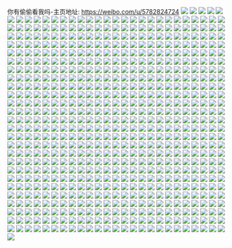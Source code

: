 你有偷偷看我吗-主页地址: https://weibo.com/u/5782824724 
![](https://wx4.sinaimg.cn/mw2000/006jm8Swly1h9fbqg34xsj32c035enpe.jpg) 
![](https://wx4.sinaimg.cn/mw2000/006jm8Swly1h9fbqbn35hj33402c0npf.jpg) 
![](https://wx4.sinaimg.cn/mw2000/006jm8Swly1h9fbq2t7ifj32c033zx6q.jpg) 
![](https://wx4.sinaimg.cn/mw2000/006jm8Swly1h9fbq67q7pj33402c04qs.jpg) 
![](https://wx4.sinaimg.cn/mw2000/006jm8Swly1h9fbq06awej32c0340qv6.jpg) 
![](https://wx4.sinaimg.cn/mw2000/006jm8Swly1h9fbq80zuyj32c03404qr.jpg) 
![](https://wx4.sinaimg.cn/mw2000/006jm8Swly1h9fbq9rkh8j32c033z7wj.jpg) 
![](https://wx4.sinaimg.cn/mw2000/006jm8Swly1h9fbqeqfy7j32c033yu10.jpg) 
![](https://wx4.sinaimg.cn/mw2000/006jm8Swly1h9fbqhuvijj32c02twb2b.jpg) 
![](https://wx4.sinaimg.cn/mw2000/006jm8Swly1h9cz40qodsj30u019010k.jpg) 
![](https://wx4.sinaimg.cn/mw2000/006jm8Swly1h9cz3ucu1aj30u0191jzn.jpg) 
![](https://wx4.sinaimg.cn/mw2000/006jm8Swly1h9cz3urm36j30u0190n6l.jpg) 
![](https://wx4.sinaimg.cn/mw2000/006jm8Swly1h9cz3xpwxcj30u019fgtn.jpg) 
![](https://wx4.sinaimg.cn/mw2000/006jm8Swly1h9cz3vdaflj30u0190tg5.jpg) 
![](https://wx4.sinaimg.cn/mw2000/006jm8Swly1h9cz3vzpfxj30u019aaia.jpg) 
![](https://wx4.sinaimg.cn/mw2000/006jm8Swly1h9cz3zqll1j30u0191461.jpg) 
![](https://wx4.sinaimg.cn/mw2000/006jm8Swly1h9cz3y4c99j30u019046n.jpg) 
![](https://wx4.sinaimg.cn/mw2000/006jm8Swly1h9cz40c8e1j31910u0dpo.jpg) 
![](https://wx4.sinaimg.cn/mw2000/006jm8Swly1h9cz3zcildj30u01907by.jpg) 
![](https://wx4.sinaimg.cn/mw2000/006jm8Swly1h9cz3whtt8j30u0191k0a.jpg) 
![](https://wx4.sinaimg.cn/mw2000/006jm8Swly1h9cz3x07tnj30u019045p.jpg) 
![](https://wx4.sinaimg.cn/mw2000/006jm8Swly1h9cz3tw1vsj30u019fjzk.jpg) 
![](https://wx4.sinaimg.cn/mw2000/006jm8Swly1h9cz3yn0h8j30u019pqb0.jpg) 
![](https://wx4.sinaimg.cn/mw2000/006jm8Swly1h8zaaijgf2j33402c04qt.jpg) 
![](https://wx4.sinaimg.cn/mw2000/006jm8Swly1h8zaaqzyngj32c03401l0.jpg) 
![](https://wx4.sinaimg.cn/mw2000/006jm8Swly1h8zab1ttjnj32c03401kz.jpg) 
![](https://wx4.sinaimg.cn/mw2000/006jm8Swly1h8zaaui4cyj33402c0e83.jpg) 
![](https://wx4.sinaimg.cn/mw2000/006jm8Swly1h8zab8qmyfj32c0340kjo.jpg) 
![](https://wx4.sinaimg.cn/mw2000/006jm8Swly1h8zabwhme9j329f30tqv7.jpg) 
![](https://wx4.sinaimg.cn/mw2000/006jm8Swly1h8zabe182oj33402c0npg.jpg) 
![](https://wx4.sinaimg.cn/mw2000/006jm8Swly1h8zabinay1j32c0340x6r.jpg) 
![](https://wx4.sinaimg.cn/mw2000/006jm8Swly1h8zac2m69aj32bz2bzx6q.jpg) 
![](https://wx4.sinaimg.cn/mw2000/006jm8Swly1h8zabrio8lj32bz2jyx6q.jpg) 
![](https://wx4.sinaimg.cn/mw2000/006jm8Swly1h88o9a2q8bj30u01hcal8.jpg) 
![](https://wx4.sinaimg.cn/mw2000/006jm8Swly1h7wyudowxwj30u01hc49l.jpg) 
![](https://wx4.sinaimg.cn/mw2000/006jm8Swly1h6kydg2tmuj33402c07wk.jpg) 
![](https://wx4.sinaimg.cn/mw2000/006jm8Swly1h6kyde0wpzj31401hc1kx.jpg) 
![](https://wx4.sinaimg.cn/mw2000/006jm8Swly1h6byfg31rnj30u0140n0d.jpg) 
![](https://wx4.sinaimg.cn/mw2000/006jm8Swly1h64bmzx104j30u015bmxe.jpg) 
![](https://wx4.sinaimg.cn/mw2000/006jm8Swly1h64bmzm3rhj31400u0n14.jpg) 
![](https://wx4.sinaimg.cn/mw2000/006jm8Swly1h64bmz57tzj30u01hdq3p.jpg) 
![](https://wx4.sinaimg.cn/mw2000/006jm8Swly1h64bn1lefdj30u00u0gti.jpg) 
![](https://wx4.sinaimg.cn/mw2000/006jm8Swly1h64bn12m2wj30u01dbgnw.jpg) 
![](https://wx4.sinaimg.cn/mw2000/006jm8Swly1h64bn2zrevj310s0u0tir.jpg) 
![](https://wx4.sinaimg.cn/mw2000/006jm8Swly1h64bn3qz1lj30u010a7eq.jpg) 
![](https://wx4.sinaimg.cn/mw2000/006jm8Swly1h64bn28ar0j30u00u0qaf.jpg) 
![](https://wx4.sinaimg.cn/mw2000/006jm8Swly1h64bn0f92rj30u0140n0d.jpg) 
![](https://wx4.sinaimg.cn/mw2000/006jm8Swly1h56lxprdx2j30u00u0gqt.jpg) 
![](https://wx4.sinaimg.cn/mw2000/006jm8Swly1h4g5ycm2t0j30wi1ycasf.jpg) 
![](https://wx4.sinaimg.cn/mw2000/006jm8Swly1h4g5yhwel6j32802e7npg.jpg) 
![](https://wx4.sinaimg.cn/mw2000/006jm8Swly1h4g5ynsuw4j32802yonpg.jpg) 
![](https://wx4.sinaimg.cn/mw2000/006jm8Swly1h1fc9a55jnj3340340x6q.jpg) 
![](https://wx4.sinaimg.cn/mw2000/006jm8Swly1h1fc9g1g43j33402c0e83.jpg) 
![](https://wx4.sinaimg.cn/mw2000/006jm8Swly1h1fca5w577j32yo280hdv.jpg) 
![](https://wx4.sinaimg.cn/mw2000/006jm8Swly1h1fcah57spj32bz26e1kz.jpg) 
![](https://wx4.sinaimg.cn/mw2000/006jm8Swly1h1fca06040j32c033zu10.jpg) 
![](https://wx4.sinaimg.cn/mw2000/006jm8Swly1h1fcb142oej32dc35sqv9.jpg) 
![](https://wx4.sinaimg.cn/mw2000/006jm8Swly1h1fc8w8pu4j31iz249kjm.jpg) 
![](https://wx4.sinaimg.cn/mw2000/006jm8Swly1h1fc9lpf9kj33402bu7wm.jpg) 
![](https://wx4.sinaimg.cn/mw2000/006jm8Swly1h1fca2mlmij31j01j04qq.jpg) 
![](https://wx4.sinaimg.cn/mw2000/006jm8Swly1h1fcaqc7ztj33402c01l4.jpg) 
![](https://wx4.sinaimg.cn/mw2000/006jm8Swly1h1fc9s5tqxj32yo280u0y.jpg) 
![](https://wx4.sinaimg.cn/mw2000/006jm8Swly1h1fc93z693j33402c0e83.jpg) 
![](https://wx4.sinaimg.cn/mw2000/006jm8Swly1h1fcaejoecj32bz2umhe0.jpg) 
![](https://wx4.sinaimg.cn/mw2000/006jm8Swly1h0290n976nj30oy1hcqbh.jpg) 
![](https://wx4.sinaimg.cn/mw2000/006jm8Swly1gzjvh1ue47j30qo0h4taj.jpg) 
![](https://wx4.sinaimg.cn/mw2000/006jm8Swly1gzjvisr9ggj30qb1ecdng.jpg) 
![](https://wx4.sinaimg.cn/mw2000/006jm8Swly1gz0xc50axoj30u01400y0.jpg) 
![](https://wx4.sinaimg.cn/mw2000/006jm8Swly1gz0xc4jp43j30u013zdl3.jpg) 
![](https://wx4.sinaimg.cn/mw2000/006jm8Swly1gz0xc5hto0j30u0140783.jpg) 
![](https://wx4.sinaimg.cn/mw2000/006jm8Swly1gyw6un8symj31400u046d.jpg) 
![](https://wx4.sinaimg.cn/mw2000/006jm8Swly1gyw6uo2yszj31400u0n4x.jpg) 
![](https://wx4.sinaimg.cn/mw2000/006jm8Swly1gyw6upmrq4j30u0140q7k.jpg) 
![](https://wx4.sinaimg.cn/mw2000/006jm8Swly1gyw6uqie4bj30u014045y.jpg) 
![](https://wx4.sinaimg.cn/mw2000/006jm8Swly1gyw6urbvgnj311p0u0qar.jpg) 
![](https://wx4.sinaimg.cn/mw2000/006jm8Swly1gyw6uowyeij30u0140jyn.jpg) 
![](https://wx4.sinaimg.cn/mw2000/006jm8Swly1gyw6utx6cvj313z0u0q7v.jpg) 
![](https://wx4.sinaimg.cn/mw2000/006jm8Swly1gyw6us5ncej313z0u0wlq.jpg) 
![](https://wx4.sinaimg.cn/mw2000/006jm8Swly1gyw6ut4y68j313z0u07ec.jpg) 
![](https://wx4.sinaimg.cn/mw2000/006jm8Swly1gyusgbkghkj33y82yo1l2.jpg) 
![](https://wx4.sinaimg.cn/mw2000/006jm8Swly1gyusg58cv7j30u00u0wqq.jpg) 
![](https://wx4.sinaimg.cn/mw2000/006jm8Swly1gyusftvpzkj31va340e82.jpg) 
![](https://wx4.sinaimg.cn/mw2000/006jm8Swly1gyusg6pbi5j31400u07gf.jpg) 
![](https://wx4.sinaimg.cn/mw2000/006jm8Swly1gyusfv1z9vj31hc0oynan.jpg) 
![](https://wx4.sinaimg.cn/mw2000/006jm8Swly1gyusg8lairj31hc19mkjn.jpg) 
![](https://wx4.sinaimg.cn/mw2000/006jm8Swly1gyusg5z51yj312l0u010v.jpg) 
![](https://wx4.sinaimg.cn/mw2000/006jm8Swly1gyusg4eitxj335s35sqv8.jpg) 
![](https://wx4.sinaimg.cn/mw2000/006jm8Swly1gyusg7myukj31400u0qgc.jpg) 
![](https://wx4.sinaimg.cn/mw2000/006jm8Swly1gyusfwseg6j316o1kwe81.jpg) 
![](https://wx4.sinaimg.cn/mw2000/006jm8Swly1gyusfz0y2fj32ip1w1hdt.jpg) 
![](https://wx4.sinaimg.cn/mw2000/006jm8Swly1gyusgso1t7j31o0280qlk.jpg) 
![](https://wx4.sinaimg.cn/mw2000/006jm8Swly1gyg28nlhiij30u01s642w.jpg) 
![](https://wx4.sinaimg.cn/mw2000/006jm8Swly1gyeveb08qwj30u0147ds9.jpg) 
![](https://wx4.sinaimg.cn/mw2000/006jm8Swly1gy4vvy6t2zj31400u012f.jpg) 
![](https://wx4.sinaimg.cn/mw2000/006jm8Swly1gy4vvz40lxj31400u0wi9.jpg) 
![](https://wx4.sinaimg.cn/mw2000/006jm8Swly1gy1nfvjz58j313z0u0wko.jpg) 
![](https://wx4.sinaimg.cn/mw2000/006jm8Swly1gy0zvab31hj30u01s6whq.jpg) 
![](https://wx4.sinaimg.cn/mw2000/006jm8Swly1gxziwvqhkdj30u016bn1j.jpg) 
![](https://wx4.sinaimg.cn/mw2000/006jm8Swly1gxwa9z1jr6j30u01s6whm.jpg) 
![](https://wx4.sinaimg.cn/mw2000/006jm8Swly1gxnlxwg43oj30u01s6whe.jpg) 
![](https://wx4.sinaimg.cn/mw2000/006jm8Swly1gxjkiq7mqoj30u01s6q5n.jpg) 
![](https://wx4.sinaimg.cn/mw2000/006jm8Swly1gxfe4d8iskj32yo3y81l1.jpg) 
![](https://wx4.sinaimg.cn/mw2000/006jm8Swly1gx8h7yh278j30qo0d5abv.jpg) 
![](https://wx4.sinaimg.cn/mw2000/006jm8Swly1gx6pr9bi90j30u0140tbm.jpg) 
![](https://wx4.sinaimg.cn/mw2000/006jm8Swly1gx6pr9yndjj30u0140wgz.jpg) 
![](https://wx4.sinaimg.cn/mw2000/006jm8Swly1gx49oisw85j30u01s6h1b.jpg) 
![](https://wx4.sinaimg.cn/mw2000/006jm8Swly1gwotpj4ub9j30u0140q8x.jpg) 
![](https://wx4.sinaimg.cn/mw2000/006jm8Swly1gwotpjlh6mj30u0140dl1.jpg) 
![](https://wx4.sinaimg.cn/mw2000/006jm8Swly1gwotpk1y1wj30u0140tch.jpg) 
![](https://wx4.sinaimg.cn/mw2000/006jm8Swly1gwf56sml94j30u01s6wmq.jpg) 
![](https://wx4.sinaimg.cn/mw2000/006jm8Swly1gwc21ig68hj30u01s64bg.jpg) 
![](https://wx4.sinaimg.cn/mw2000/006jm8Swly1gwc21iu9zfj30u01s6qfk.jpg) 
![](https://wx4.sinaimg.cn/mw2000/006jm8Swly1gwaxihlr7jj32yo3y8e84.jpg) 
![](https://wx4.sinaimg.cn/mw2000/006jm8Swly1gwaxiegyunj32yo3y87wl.jpg) 
![](https://wx4.sinaimg.cn/mw2000/006jm8Swly1gwaxkb3unoj30qo1b3mz4.jpg) 
![](https://wx4.sinaimg.cn/mw2000/006jm8Swly1gw1tmufihwj30o71czwj7.jpg) 
![](https://wx4.sinaimg.cn/mw2000/006jm8Swly1gw1tmuzwuvj30ns1ec446.jpg) 
![](https://wx4.sinaimg.cn/mw2000/006jm8Swly1gvuvaeh5fyj30k00zk76t.jpg) 
![](https://wx4.sinaimg.cn/mw2000/006jm8Swly1gvdmjnkpayj60nj1ecn0x02.jpg) 
![](https://wx4.sinaimg.cn/mw2000/006jm8Swly1gujaxk7c79j60u0140n1n02.jpg) 
![](https://wx4.sinaimg.cn/mw2000/006jm8Swly1gu4uymkvbpj60u01s6n9002.jpg) 
![](https://wx4.sinaimg.cn/mw2000/006jm8Swly1gu4uyj20cdj60u01s6agz02.jpg) 
![](https://wx4.sinaimg.cn/mw2000/006jm8Swly1gu4uzg1bofj60oy1hctc102.jpg) 
![](https://wx4.sinaimg.cn/mw2000/006jm8Swly1gtq3ml8ueoj60u0140gwk02.jpg) 
![](https://wx4.sinaimg.cn/mw2000/006jm8Swly1gtq3mmz1hoj60u01407da02.jpg) 
![](https://wx4.sinaimg.cn/mw2000/006jm8Swly1gtq3mo3dchj60u0140qdo02.jpg) 
![](https://wx4.sinaimg.cn/mw2000/006jm8Swly1gtq3mp5ccoj60u0140akl02.jpg) 
![](https://wx4.sinaimg.cn/mw2000/006jm8Swly1gt7b57unnxj33y82you11.jpg) 
![](https://wx4.sinaimg.cn/mw2000/006jm8Swly1gt7b664qhhj61o0280u0x02.jpg) 
![](https://wx4.sinaimg.cn/mw2000/006jm8Swly1gt7b68k4slj31401hc1kx.jpg) 
![](https://wx4.sinaimg.cn/mw2000/006jm8Swly1gt7b6bn11gj31401hce81.jpg) 
![](https://wx4.sinaimg.cn/mw2000/006jm8Swly1gsnwp15o11j30u00zvdjr.jpg) 
![](https://wx4.sinaimg.cn/mw2000/006jm8Swly1gsnwp22697j60u0148dkh02.jpg) 
![](https://wx4.sinaimg.cn/mw2000/006jm8Swly1gsnwp2vu7dj30u00zmq6v.jpg) 
![](https://wx4.sinaimg.cn/mw2000/006jm8Swly1gsnwp5sagdj30u014078y.jpg) 
![](https://wx4.sinaimg.cn/mw2000/006jm8Swly1gsnwp3vfgsj30u01400yb.jpg) 
![](https://wx4.sinaimg.cn/mw2000/006jm8Swly1gsnwp6o3v6j30u0140n32.jpg) 
![](https://wx4.sinaimg.cn/mw2000/006jm8Swly1gsnwp4vf9zj30u014079z.jpg) 
![](https://wx4.sinaimg.cn/mw2000/006jm8Swly1gsnwp7q0nij30u00yaae8.jpg) 
![](https://wx4.sinaimg.cn/mw2000/006jm8Swly1gsnwp8ack6j31400u079g.jpg) 
![](https://wx4.sinaimg.cn/mw2000/006jm8Swly1gr6277zh49j635s2dbhe102.jpg) 
![](https://wx4.sinaimg.cn/mw2000/006jm8Swly1gr627eh4ixj335s35su16.jpg) 
![](https://wx4.sinaimg.cn/mw2000/006jm8Swly1gr627k1xjtj335s35snpm.jpg) 
![](https://wx4.sinaimg.cn/mw2000/006jm8Swly1gr628206a0j32ip1w1qv8.jpg) 
![](https://wx4.sinaimg.cn/mw2000/006jm8Swly1gr628bxk9jj33402c07wo.jpg) 
![](https://wx4.sinaimg.cn/mw2000/006jm8Swly1gr627m5ul0j31ha13y4qq.jpg) 
![](https://wx4.sinaimg.cn/mw2000/006jm8Swly1gr627pc5bjj33y82yob2c.jpg) 
![](https://wx4.sinaimg.cn/mw2000/006jm8Swly1gr627t1xvmj33y82yox6r.jpg) 
![](https://wx4.sinaimg.cn/mw2000/006jm8Swly1gr627wv74mj33y82you0z.jpg) 
![](https://wx4.sinaimg.cn/mw2000/006jm8Swly1gr0guowz0xj30u0140jzd.jpg) 
![](https://wx4.sinaimg.cn/mw2000/006jm8Swly1gr0guiepfyj31400u0dlt.jpg) 
![](https://wx4.sinaimg.cn/mw2000/006jm8Swly1gr0guqi1n6j30u0140tgv.jpg) 
![](https://wx4.sinaimg.cn/mw2000/006jm8Swly1gr0gul7sg9j30u010cgpl.jpg) 
![](https://wx4.sinaimg.cn/mw2000/006jm8Swly1gr0gujdb16j30u01400zr.jpg) 
![](https://wx4.sinaimg.cn/mw2000/006jm8Swly1gr0gum5t0vj30u010cae0.jpg) 
![](https://wx4.sinaimg.cn/mw2000/006jm8Swly1gr0gun2909j60u010c0wb02.jpg) 
![](https://wx4.sinaimg.cn/mw2000/006jm8Swly1gr0guhk9v9j30u0140q9m.jpg) 
![](https://wx4.sinaimg.cn/mw2000/006jm8Swly1gr0guk9jhtj30u0140wkh.jpg) 
![](https://wx4.sinaimg.cn/mw2000/006jm8Swly1go7qzzgxshj32bb2bbu0x.jpg) 
![](https://wx4.sinaimg.cn/mw2000/006jm8Swly1go7qzx4ik8j316w1ko7wi.jpg) 
![](https://wx4.sinaimg.cn/mw2000/006jm8Swly1go7qzvcxsoj31ms22s4qs.jpg) 
![](https://wx4.sinaimg.cn/mw2000/006jm8Swly1go7qzvshb6j30rs0rbamf.jpg) 
![](https://wx4.sinaimg.cn/mw2000/006jm8Swly1go7qzwd3rtj31z41hcqv6.jpg) 
![](https://wx4.sinaimg.cn/mw2000/006jm8Swly1go7qzyfg0pj33y82yo1l1.jpg) 
![](https://wx4.sinaimg.cn/mw2000/006jm8Swly1gnsrvmetgvj31w01w0x6q.jpg) 
![](https://wx4.sinaimg.cn/mw2000/006jm8Swly1gnhr3zk440j31z035snpi.jpg) 
![](https://wx4.sinaimg.cn/mw2000/006jm8Swly1gnh2jgouwqj30af0lbwfk.jpg) 
![](https://wx4.sinaimg.cn/mw2000/006jm8Swly1gl5dpae7mzj30u012uqb8.jpg) 
![](https://wx4.sinaimg.cn/mw2000/006jm8Swly1gl5dpbt0v0j31400u0n0a.jpg) 
![](https://wx4.sinaimg.cn/mw2000/006jm8Swly1gl5dpb04iuj31400u0dgw.jpg) 
![](https://wx4.sinaimg.cn/mw2000/006jm8Swly1gl3zfsq1j0j30u0148dm0.jpg) 
![](https://wx4.sinaimg.cn/mw2000/006jm8Swly1gl3zfup0ptj30u0140thb.jpg) 
![](https://wx4.sinaimg.cn/mw2000/006jm8Swly1gl3zftf7m4j30u01487cy.jpg) 
![](https://wx4.sinaimg.cn/mw2000/006jm8Swly1gl3zfw7aqvj30u014010p.jpg) 
![](https://wx4.sinaimg.cn/mw2000/006jm8Swly1gl3zfu18mhj30u014379p.jpg) 
![](https://wx4.sinaimg.cn/mw2000/006jm8Swly1gl3zfvfn74j30u0140gu3.jpg) 
![](https://wx4.sinaimg.cn/mw2000/006jm8Swly1gip7mjzecij31hw1gchdt.jpg) 
![](https://wx4.sinaimg.cn/mw2000/006jm8Swly1gemiis143qj31vz2ip7wk.jpg) 
![](https://wx4.sinaimg.cn/mw2000/006jm8Swly1gemiiunmi5j31w125ub2c.jpg) 
![](https://wx4.sinaimg.cn/mw2000/006jm8Swly1gemiiw6777j31v41x14qr.jpg) 
![](https://wx4.sinaimg.cn/mw2000/006jm8Swly1gemiiwvkdvj30zk0zkb29.jpg) 
![](https://wx4.sinaimg.cn/mw2000/006jm8Swly1gemiiy8rh1j31vz1gfx6q.jpg) 
![](https://wx4.sinaimg.cn/mw2000/006jm8Swly1gemij13xjpj31w11w1nph.jpg) 
![](https://wx4.sinaimg.cn/mw2000/006jm8Swly1gemij235bzj30zk0qqtuy.jpg) 
![](https://wx4.sinaimg.cn/mw2000/006jm8Swly1gemij4pwrnj31lv1am4qr.jpg) 
![](https://wx4.sinaimg.cn/mw2000/006jm8Swly1gemij5jd1vj31401hc1kx.jpg) 
![](https://wx4.sinaimg.cn/mw2000/006jm8Swly1gedctf3qw3j31bg1z6b29.jpg) 
![](https://wx4.sinaimg.cn/mw2000/006jm8Swly1gedctfzpubj31bg1z6b29.jpg) 
![](https://wx4.sinaimg.cn/mw2000/006jm8Swly1gedctgj006j31hc1z6e81.jpg) 
![](https://wx4.sinaimg.cn/mw2000/006jm8Swly1gedcthixslj31bg1z6b29.jpg) 
![](https://wx4.sinaimg.cn/mw2000/006jm8Swly1gedctilblqj31bg1z6e81.jpg) 
![](https://wx4.sinaimg.cn/mw2000/006jm8Swly1gedctpmqpbj31jk2bcnpe.jpg) 
![](https://wx4.sinaimg.cn/mw2000/006jm8Swly1ge9v8i8md4j30u01s6dl2.jpg) 
![](https://wx4.sinaimg.cn/mw2000/006jm8Swly1ge9v8inr33j30qz0mcacd.jpg) 
![](https://wx4.sinaimg.cn/mw2000/006jm8Swly1ge9v8k4lh2j30u01s64av.jpg) 
![](https://wx4.sinaimg.cn/mw2000/006jm8Swly1ge9v8j0a6fj30q10j7abs.jpg) 
![](https://wx4.sinaimg.cn/mw2000/006jm8Swly1ge9v8jba5vj30ql0iv405.jpg) 
![](https://wx4.sinaimg.cn/mw2000/006jm8Swly1ge9v8jkztcj30u01s6n0c.jpg) 
![](https://wx4.sinaimg.cn/mw2000/006jm8Swly1ge8rumbm00j32yo3y84qx.jpg) 
![](https://wx4.sinaimg.cn/mw2000/006jm8Swly1ge8rupk703j33y82yoe86.jpg) 
![](https://wx4.sinaimg.cn/mw2000/006jm8Swly1ge8rutnnzsj33y82yo1l4.jpg) 
![](https://wx4.sinaimg.cn/mw2000/006jm8Swly1ge2tfpkyrzj30u01s6n1u.jpg) 
![](https://wx4.sinaimg.cn/mw2000/006jm8Swly1gd308a9ouvj31vw2ip7wj.jpg) 
![](https://wx4.sinaimg.cn/mw2000/006jm8Swly1gd3084r4o8j31vl2i51l0.jpg) 
![](https://wx4.sinaimg.cn/mw2000/006jm8Swly1gd3088asp6j31vz2ipe83.jpg) 
![](https://wx4.sinaimg.cn/mw2000/006jm8Swly1gd308cep7oj31w01wnu0y.jpg) 
![](https://wx4.sinaimg.cn/mw2000/006jm8Swly1gd308efpbuj320x1wokjm.jpg) 
![](https://wx4.sinaimg.cn/mw2000/006jm8Swly1gd308h8quyj31lb1lc1kz.jpg) 
![](https://wx4.sinaimg.cn/mw2000/006jm8Swly1gcycaxiiomj30u061ttut.jpg) 
![](https://wx4.sinaimg.cn/mw2000/006jm8Swly1gcw54bqru6j30hs0hpq3h.jpg) 
![](https://wx4.sinaimg.cn/mw2000/006jm8Swly1gbw78fh833j30ow140tnf.jpg) 
![](https://wx4.sinaimg.cn/mw2000/006jm8Swly1gbw78fs6q3j30ox18b4dq.jpg) 
![](https://wx4.sinaimg.cn/mw2000/006jm8Swly1gbw78gbtacj30ow1d51kx.jpg) 
![](https://wx4.sinaimg.cn/mw2000/006jm8Swly1gbw78gqnfbj30ox18be2p.jpg) 
![](https://wx4.sinaimg.cn/mw2000/006jm8Swly1gbw78hf6ecj30ow1dxb29.jpg) 
![](https://wx4.sinaimg.cn/mw2000/006jm8Swly1gbw78hx46jj30ow1fb4qp.jpg) 
![](https://wx4.sinaimg.cn/mw2000/006jm8Swly1gbi6jygnkgj31w11w1hdx.jpg) 
![](https://wx4.sinaimg.cn/mw2000/006jm8Swly1gb98h3ltemj30ox11e1b8.jpg) 
![](https://wx4.sinaimg.cn/mw2000/006jm8Swly1gb98gypai0j30ox1hc1kx.jpg) 
![](https://wx4.sinaimg.cn/mw2000/006jm8Swly1gb98h0tthlj30ox1funhy.jpg) 
![](https://wx4.sinaimg.cn/mw2000/006jm8Swly1gb98h2cxw8j30ox17mkd7.jpg) 
![](https://wx4.sinaimg.cn/mw2000/006jm8Swly1gb98h1qev0j30ox18qaus.jpg) 
![](https://wx4.sinaimg.cn/mw2000/006jm8Swly1gb98h3wdy8j30ox17kdx3.jpg) 
![](https://wx4.sinaimg.cn/mw2000/006jm8Swly1gb98gzcd4nj30ox1hce81.jpg) 
![](https://wx4.sinaimg.cn/mw2000/006jm8Swly1gb98gy7itsj30ox1hcqq2.jpg) 
![](https://wx4.sinaimg.cn/mw2000/006jm8Swly1gb98h08x2rj30ox18b7wh.jpg) 
![](https://wx4.sinaimg.cn/mw2000/006jm8Swly1gb01vj64iej30ox1bekg0.jpg) 
![](https://wx4.sinaimg.cn/mw2000/006jm8Swly1g9wpxo4lumj30u018x0zc.jpg) 
![](https://wx4.sinaimg.cn/mw2000/006jm8Swly1g9wpxpo869j318z0u0jwb.jpg) 
![](https://wx4.sinaimg.cn/mw2000/006jm8Swly1g9wpxn8e99j30u018xgqx.jpg) 
![](https://wx4.sinaimg.cn/mw2000/006jm8Swly1g9wpxqew1nj318z0u0mzs.jpg) 
![](https://wx4.sinaimg.cn/mw2000/006jm8Swly1g9wpxoxcgcj318y0u0wlj.jpg) 
![](https://wx4.sinaimg.cn/mw2000/006jm8Swly1g9wpxmac0lj318z0u079k.jpg) 
![](https://wx4.sinaimg.cn/mw2000/006jm8Swly1g9qwil08ojj30u0120n2p.jpg) 
![](https://wx4.sinaimg.cn/mw2000/006jm8Swly1g9gfowklykj30u00u07d6.jpg) 
![](https://wx4.sinaimg.cn/mw2000/006jm8Swly1g9gfoxcr6pj30u00u0n4e.jpg) 
![](https://wx4.sinaimg.cn/mw2000/006jm8Swly1g9gfoyf8pfj30u0190gsa.jpg) 
![](https://wx4.sinaimg.cn/mw2000/006jm8Swly1g876b0da55j31oh2ipnpf.jpg) 
![](https://wx4.sinaimg.cn/mw2000/006jm8Swly1g876b44a95j31oh2ipqv7.jpg) 
![](https://wx4.sinaimg.cn/mw2000/006jm8Swly1g876b7pbk0j31oh2ipnpf.jpg) 
![](https://wx4.sinaimg.cn/mw2000/006jm8Swly1g876ba9x1sj31ok2ioqv6.jpg) 
![](https://wx4.sinaimg.cn/mw2000/006jm8Swly1g876bep6ooj32ip1ohb2c.jpg) 
![](https://wx4.sinaimg.cn/mw2000/006jm8Swly1g876bgqy86j31nw2io4qq.jpg) 
![](https://wx4.sinaimg.cn/mw2000/006jm8Swly1g876bjx074j31oh2iphdv.jpg) 
![](https://wx4.sinaimg.cn/mw2000/006jm8Swly1g876bmyxpwj32in1ohkjn.jpg) 
![](https://wx4.sinaimg.cn/mw2000/006jm8Swly1g876bq4zoyj32in1nzkjn.jpg) 
![](https://wx4.sinaimg.cn/mw2000/006jm8Swly1g853u8glc1j318z0u0tdi.jpg) 
![](https://wx4.sinaimg.cn/mw2000/006jm8Swly1g853u8pmpqj30qo0i8ab0.jpg) 
![](https://wx4.sinaimg.cn/mw2000/006jm8Swly1g853u9yem8j318z0u0zql.jpg) 
![](https://wx4.sinaimg.cn/mw2000/006jm8Swly1g853uat7rxj30u018zjwp.jpg) 
![](https://wx4.sinaimg.cn/mw2000/006jm8Swly1g853uboapcj30u013z0y4.jpg) 
![](https://wx4.sinaimg.cn/mw2000/006jm8Swly1g853uc011dj30hs0qotau.jpg) 
![](https://wx4.sinaimg.cn/mw2000/006jm8Swly1g853ucmaxij318h0u0dij.jpg) 
![](https://wx4.sinaimg.cn/mw2000/006jm8Swly1g853ue485dj30u00wtaei.jpg) 
![](https://wx4.sinaimg.cn/mw2000/006jm8Swly1g853uddkrwj318e0u07ao.jpg) 
![](https://wx4.sinaimg.cn/mw2000/006jm8Swly1g83uyou1vkj32ip1w1x6r.jpg) 
![](https://wx4.sinaimg.cn/mw2000/006jm8Swly1g83uzlyg7ej33y82yo4qs.jpg) 
![](https://wx4.sinaimg.cn/mw2000/006jm8Swly1g83v01arekj32yo3y84qr.jpg) 
![](https://wx4.sinaimg.cn/mw2000/006jm8Swly1g7q7lhvmesj30u01e0qnv.jpg) 
![](https://wx4.sinaimg.cn/mw2000/006jm8Swly1g7mjht7gohj31l11hrkjn.jpg) 
![](https://wx4.sinaimg.cn/mw2000/006jm8Swly1g7mjhrnuruj324r1sme84.jpg) 
![](https://wx4.sinaimg.cn/mw2000/006jm8Swly1g7mjhtmiuhj30qo0emtbw.jpg) 
![](https://wx4.sinaimg.cn/mw2000/006jm8Swly1g7fmes0m21j31901o04qq.jpg) 
![](https://wx4.sinaimg.cn/mw2000/006jm8Swly1g7fmemuc7yj31w11w1qv9.jpg) 
![](https://wx4.sinaimg.cn/mw2000/006jm8Swly1g7fmeoivorj30yw19ob29.jpg) 
![](https://wx4.sinaimg.cn/mw2000/006jm8Swly1g6kfxkolo7j315c0rk7pi.jpg) 
![](https://wx4.sinaimg.cn/mw2000/006jm8Swly1g6kfxlsp44j30rk1hc7wh.jpg) 
![](https://wx4.sinaimg.cn/mw2000/006jm8Swly1g6kfxm3dc3j30c80bwjrm.jpg) 
![](https://wx4.sinaimg.cn/mw2000/006jm8Swly1g6fs95q50mj30u00u00wm.jpg) 
![](https://wx4.sinaimg.cn/mw2000/006jm8Swly1g6e3pz5tqzj3190190x6p.jpg) 
![](https://wx4.sinaimg.cn/mw2000/006jm8Swly1g6e3pxk66hj31no190hdu.jpg) 
![](https://wx4.sinaimg.cn/mw2000/006jm8Swly1g6e3pyg9vbj31ni10se82.jpg) 
![](https://wx4.sinaimg.cn/mw2000/006jm8Swly1g6a2iysctnj31400u0q67.jpg) 
![](https://wx4.sinaimg.cn/mw2000/006jm8Swly1g6a2j0zjmzj31400u0gr7.jpg) 
![](https://wx4.sinaimg.cn/mw2000/006jm8Swly1g6a2j4jvkcj31400u076l.jpg) 
![](https://wx4.sinaimg.cn/mw2000/006jm8Swly1g6a2j6k5myj30rk1hcthq.jpg) 
![](https://wx4.sinaimg.cn/mw2000/006jm8Swly1g6a2j60hoaj31400u0td9.jpg) 
![](https://wx4.sinaimg.cn/mw2000/006jm8Swly1g6a2j518k3j30rk1hc0yj.jpg) 
![](https://wx4.sinaimg.cn/mw2000/006jm8Swly1g6a2j2awwxj31400u0q5g.jpg) 
![](https://wx4.sinaimg.cn/mw2000/006jm8Swly1g6a2iztx8uj31400u0jut.jpg) 
![](https://wx4.sinaimg.cn/mw2000/006jm8Swly1g6a2j3j2r0j31400u042p.jpg) 
![](https://wx4.sinaimg.cn/mw2000/006jm8Swly1g5gzi2yl1uj33y82yokjn.jpg) 
![](https://wx4.sinaimg.cn/mw2000/006jm8Swly1g5gzi4n52aj33y82yob2b.jpg) 
![](https://wx4.sinaimg.cn/mw2000/006jm8Swly1g4g1dbhej6j31hc0rkn3m.jpg) 
![](https://wx4.sinaimg.cn/mw2000/006jm8Swly1g4g1d8phiaj31hc0rk10q.jpg) 
![](https://wx4.sinaimg.cn/mw2000/006jm8Swly1g4g1dc9294j31hc0rkwqp.jpg) 
![](https://wx4.sinaimg.cn/mw2000/006jm8Swly1g4g1ddt0q0j31hc0rk105.jpg) 
![](https://wx4.sinaimg.cn/mw2000/006jm8Swly1g4g1dasb9uj31hc0rk7i9.jpg) 
![](https://wx4.sinaimg.cn/mw2000/006jm8Swly1g4g1deq58wj31hc0rkgus.jpg) 
![](https://wx4.sinaimg.cn/mw2000/006jm8Swly1g4g1d9dpvej31hc0rkdlt.jpg) 
![](https://wx4.sinaimg.cn/mw2000/006jm8Swly1g4g1dczkr0j30rk1hck1h.jpg) 
![](https://wx4.sinaimg.cn/mw2000/006jm8Swly1g4g1df9703j31hc0ol79n.jpg) 
![](https://wx4.sinaimg.cn/mw2000/006jm8Swly1g4blf8gkh9j30u014010x.jpg) 
![](https://wx4.sinaimg.cn/mw2000/006jm8Swly1g4blf5rpbwj30u0140n0z.jpg) 
![](https://wx4.sinaimg.cn/mw2000/006jm8Swly1g4blf97uplj30rk1hc7dq.jpg) 
![](https://wx4.sinaimg.cn/mw2000/006jm8Swly1g4blf6eqlzj316r0u0qco.jpg) 
![](https://wx4.sinaimg.cn/mw2000/006jm8Swly1g4blf7q5drj31400u0gxz.jpg) 
![](https://wx4.sinaimg.cn/mw2000/006jm8Swly1g4blf6xkipj30u00u6gsq.jpg) 
![](https://wx4.sinaimg.cn/mw2000/006jm8Swly1g484ke5u40j32yo3y8hdy.jpg) 
![](https://wx4.sinaimg.cn/mw2000/006jm8Swly1g3zx5akhhjj318z0qiwxz.jpg) 
![](https://wx4.sinaimg.cn/mw2000/006jm8Swly1g3zx5eemb5j31o0190npe.jpg) 
![](https://wx4.sinaimg.cn/mw2000/006jm8Swly1g3zx5bfyhgj316j0rzdy9.jpg) 
![](https://wx4.sinaimg.cn/mw2000/006jm8Swly1g3zx59pzvej318f0q6aqr.jpg) 
![](https://wx4.sinaimg.cn/mw2000/006jm8Swly1g3zx5fcuhhj30u01s67i6.jpg) 
![](https://wx4.sinaimg.cn/mw2000/006jm8Swly1g3zx5fvjftj31400u07bd.jpg) 
![](https://wx4.sinaimg.cn/mw2000/006jm8Swly1g2z0pbu3ajj31400u0gra.jpg) 
![](https://wx4.sinaimg.cn/mw2000/006jm8Swly1g2z0p9qlkbj30u0140ai1.jpg) 
![](https://wx4.sinaimg.cn/mw2000/006jm8Swly1g2z0pbel56j313h0u0gqq.jpg) 
![](https://wx4.sinaimg.cn/mw2000/006jm8Swly1g2z0pc4mfpj31540u0tdt.jpg) 
![](https://wx4.sinaimg.cn/mw2000/006jm8Swly1g2z0rcuecoj31400u0tj7.jpg) 
![](https://wx4.sinaimg.cn/mw2000/006jm8Swly1g2z0papgq3j31400u0k08.jpg) 
![](https://wx4.sinaimg.cn/mw2000/006jm8Swly1g2z0qnixxbj30u0140to2.jpg) 
![](https://wx4.sinaimg.cn/mw2000/006jm8Swly1g2z0rkdeooj30u00u041j.jpg) 
![](https://wx4.sinaimg.cn/mw2000/006jm8Swly1g2z0p8kknxj31400u07gr.jpg) 
![](https://wx4.sinaimg.cn/mw2000/006jm8Swly1g2yv5o2wcsj31400u0ai5.jpg) 
![](https://wx4.sinaimg.cn/mw2000/006jm8Swly1g2yv682xu3j30u0140wow.jpg) 
![](https://wx4.sinaimg.cn/mw2000/006jm8Swly1g2yv6bi6h1j30u0140wq3.jpg) 
![](https://wx4.sinaimg.cn/mw2000/006jm8Swly1g2yv68tjibj31400u0gt1.jpg) 
![](https://wx4.sinaimg.cn/mw2000/006jm8Swly1g2yv69p8w1j30u0140dqc.jpg) 
![](https://wx4.sinaimg.cn/mw2000/006jm8Swly1g2yv5la6hrj30u014c0wh.jpg) 
![](https://wx4.sinaimg.cn/mw2000/006jm8Swly1g2yv5n2xyrj31400u0qdy.jpg) 
![](https://wx4.sinaimg.cn/mw2000/006jm8Swly1g2yv6adiomj30u00u0jz5.jpg) 
![](https://wx4.sinaimg.cn/mw2000/006jm8Swly1g2yv6cdpojj317h0u07g2.jpg) 
![](https://wx4.sinaimg.cn/mw2000/006jm8Swly1g2is4szuaoj30u00u0q8d.jpg) 
![](https://wx4.sinaimg.cn/mw2000/006jm8Swly1g2gepeh38rj30u0140ai1.jpg) 
![](https://wx4.sinaimg.cn/mw2000/006jm8Swly1g2gepcfk4wj30u00zoqbc.jpg) 
![](https://wx4.sinaimg.cn/mw2000/006jm8Swly1g2gepg4bwkj31400u0gqc.jpg) 
![](https://wx4.sinaimg.cn/mw2000/006jm8Swly1g2faj6nnv9j31540u0tdt.jpg) 
![](https://wx4.sinaimg.cn/mw2000/006jm8Swly1g2faj7apwmj31as0u0q8q.jpg) 
![](https://wx4.sinaimg.cn/mw2000/006jm8Swly1g2faj7ykmrj316q0u079v.jpg) 
![](https://wx4.sinaimg.cn/mw2000/006jm8Swly1g2faj8ifoyj30u01400ya.jpg) 
![](https://wx4.sinaimg.cn/mw2000/006jm8Swly1g2faj91zcoj30u0140tdt.jpg) 
![](https://wx4.sinaimg.cn/mw2000/006jm8Swly1g2faj9jrulj31400u0n1e.jpg) 
![](https://wx4.sinaimg.cn/mw2000/006jm8Swly1g2faja5nyyj30u01407eu.jpg) 
![](https://wx4.sinaimg.cn/mw2000/006jm8Swly1g2fajapqwhj30u0140n4m.jpg) 
![](https://wx4.sinaimg.cn/mw2000/006jm8Swly1g2fajc3nkmj30u0140gre.jpg) 
![](https://wx4.sinaimg.cn/mw2000/006jm8Swly1g29sqrxq40j30u0140adt.jpg) 
![](https://wx4.sinaimg.cn/mw2000/006jm8Swly1g29sqlvg72j30u00u0ae0.jpg) 
![](https://wx4.sinaimg.cn/mw2000/006jm8Swly1g1snxp870ej30u01404qp.jpg) 
![](https://wx4.sinaimg.cn/mw2000/006jm8Swly1g1snxpobk6j315o15o7s8.jpg) 
![](https://wx4.sinaimg.cn/mw2000/006jm8Swly1g1snxnvfdbj30u0140no2.jpg) 
![](https://wx4.sinaimg.cn/mw2000/006jm8Swly1g1snxoazuyj30un0fkatx.jpg) 
![](https://wx4.sinaimg.cn/mw2000/006jm8Swly1g1mb517ogpj31hc140b29.jpg) 
![](https://wx4.sinaimg.cn/mw2000/006jm8Swly1g1mb52hui9j31hc14j4qp.jpg) 
![](https://wx4.sinaimg.cn/mw2000/006jm8Swly1g1mb558dpfj31o0190kjm.jpg) 
![](https://wx4.sinaimg.cn/mw2000/006jm8Swly1g1mb57eaeej315o15o1cf.jpg) 
![](https://wx4.sinaimg.cn/mw2000/006jm8Swly1g1mb56pxgvj31400u07s4.jpg) 
![](https://wx4.sinaimg.cn/mw2000/006jm8Swly1g1mb5861izj315o15oke8.jpg) 
![](https://wx4.sinaimg.cn/mw2000/006jm8Swly1g1mb59iw9kj30u0140tvy.jpg) 
![](https://wx4.sinaimg.cn/mw2000/006jm8Swly1g1mb5aeodxj315o15otv4.jpg) 
![](https://wx4.sinaimg.cn/mw2000/006jm8Swly1g1mb58ujy7j315o15oh8p.jpg) 
![](https://wx4.sinaimg.cn/mw2000/006jm8Swly1g12pgxd00pj337k2eox6q.jpg) 
![](https://wx4.sinaimg.cn/mw2000/006jm8Swly1g0vthmip2tj30u01401kx.jpg) 
![](https://wx4.sinaimg.cn/mw2000/006jm8Swly1g0vtjwxe77j30u0140x21.jpg) 
![](https://wx4.sinaimg.cn/mw2000/006jm8Swly1g0vti3kwbrj30zk0r1nip.jpg) 
![](https://wx4.sinaimg.cn/mw2000/006jm8Swly1g0vti27n35j337k2eob2b.jpg) 
![](https://wx4.sinaimg.cn/mw2000/006jm8Swly1g0vthxehelj337k2eob2c.jpg) 
![](https://wx4.sinaimg.cn/mw2000/006jm8Swly1g0vthoy0acj30u01401kx.jpg) 
![](https://wx4.sinaimg.cn/mw2000/006jm8Swly1g0vthnm1uxj30u0140nlc.jpg) 
![](https://wx4.sinaimg.cn/mw2000/006jm8Swly1g0vti3yeqgj30q90ekaba.jpg) 
![](https://wx4.sinaimg.cn/mw2000/006jm8Swly1g0vti46qgcj30q90ej0ty.jpg) 
![](https://wx4.sinaimg.cn/mw2000/006jm8Swly1g0q0zvooy2j30u0148wnd.jpg) 
![](https://wx4.sinaimg.cn/mw2000/006jm8Swly1g0q0zwgnrwj314c0u0119.jpg) 
![](https://wx4.sinaimg.cn/mw2000/006jm8Swly1g0q0zuqxoxj30zk0r1wk4.jpg) 
![](https://wx4.sinaimg.cn/mw2000/006jm8Swly1g0q0zx5mzkj30u0140dl8.jpg) 
![](https://wx4.sinaimg.cn/mw2000/006jm8Swly1g0fo84vgygj30qo0zkgru.jpg) 
![](https://wx4.sinaimg.cn/mw2000/006jm8Swly1g0fo85cxz3j30qo0zkwhz.jpg) 
![](https://wx4.sinaimg.cn/mw2000/006jm8Swly1g0eg11p6w5j30rs15ogqq.jpg) 
![](https://wx4.sinaimg.cn/mw2000/006jm8Swly1g0eg12hyoqj30u01hcq69.jpg) 
![](https://wx4.sinaimg.cn/mw2000/006jm8Swly1g0eg15ou0vj30u01hcb29.jpg) 
![](https://wx4.sinaimg.cn/mw2000/006jm8Swly1g0eg17smwxj30qo1be1fd.jpg) 
![](https://wx4.sinaimg.cn/mw2000/006jm8Swly1g0eg1sot23j30u0140wlt.jpg) 
![](https://wx4.sinaimg.cn/mw2000/006jm8Swly1g0eg1tdxfej30u0140q9l.jpg) 
![](https://wx4.sinaimg.cn/mw2000/006jm8Swly1g07fj1z7kjj30u01401kx.jpg) 
![](https://wx4.sinaimg.cn/mw2000/006jm8Swly1g07fj1domnj30u0140no7.jpg) 
![](https://wx4.sinaimg.cn/mw2000/006jm8Swly1g07fj2iye9j30u01401kx.jpg) 
![](https://wx4.sinaimg.cn/mw2000/006jm8Swly1g07fj6be6lj31o01907wj.jpg) 
![](https://wx4.sinaimg.cn/mw2000/006jm8Swly1g07fj0w7nij31o01901kz.jpg) 
![](https://wx4.sinaimg.cn/mw2000/006jm8Swly1g07fj7ejsbj31901o0x6q.jpg) 
![](https://wx4.sinaimg.cn/mw2000/006jm8Swly1g07fj2ykaaj30u0140e71.jpg) 
![](https://wx4.sinaimg.cn/mw2000/006jm8Swly1g07fj3h3jzj30u01407wh.jpg) 
![](https://wx4.sinaimg.cn/mw2000/006jm8Swly1g07fj532akj337k2eokjo.jpg) 
![](https://wx4.sinaimg.cn/mw2000/006jm8Swgy1g05u0ymtp2j30zk0qoaez.jpg) 
![](https://wx4.sinaimg.cn/mw2000/006jm8Swgy1g05u0zhkafj30zk0qo7c7.jpg) 
![](https://wx4.sinaimg.cn/mw2000/006jm8Swgy1g05u0y0h58j30zk0qon51.jpg) 
![](https://wx4.sinaimg.cn/mw2000/006jm8Swgy1g05u1023bjj30zk0qo0xq.jpg) 
![](https://wx4.sinaimg.cn/mw2000/006jm8Swgy1g05u0x4mylj30qo0zkdkm.jpg) 
![](https://wx4.sinaimg.cn/mw2000/006jm8Swgy1g05u10oohlj30qo0zkn3c.jpg) 
![](https://wx4.sinaimg.cn/mw2000/006jm8Swgy1g05u117ihuj30u014041w.jpg) 
![](https://wx4.sinaimg.cn/mw2000/006jm8Swgy1g05u11qk5ej30u0140tcl.jpg) 
![](https://wx4.sinaimg.cn/mw2000/006jm8Swgy1g05u12bbdwj30u0140djp.jpg) 
![](https://wx4.sinaimg.cn/mw2000/006jm8Swly1fzx2mfbn32j30u01401kx.jpg) 
![](https://wx4.sinaimg.cn/mw2000/006jm8Swly1fzx2mg606mj30u0140b1p.jpg) 
![](https://wx4.sinaimg.cn/mw2000/006jm8Swly1fzx2mfpplbj30u01407s3.jpg) 
![](https://wx4.sinaimg.cn/mw2000/006jm8Swly1fzx2mh7fmgj30u0140qr3.jpg) 
![](https://wx4.sinaimg.cn/mw2000/006jm8Swly1fzr997hx14j30u013zgpq.jpg) 
![](https://wx4.sinaimg.cn/mw2000/006jm8Swly1fzr9821dbzj31400u0nhn.jpg) 
![](https://wx4.sinaimg.cn/mw2000/006jm8Swly1fzr9978zm0j30u013zn0p.jpg) 
![](https://wx4.sinaimg.cn/mw2000/006jm8Swly1fzr9854vv5j30u01401kx.jpg) 
![](https://wx4.sinaimg.cn/mw2000/006jm8Swly1fzr982at3gj31400u0tll.jpg) 
![](https://wx4.sinaimg.cn/mw2000/006jm8Swly1fzr983ugd9j30u0140e7m.jpg) 
![](https://wx4.sinaimg.cn/mw2000/006jm8Swly1fzr985h13gj31400u0h73.jpg) 
![](https://wx4.sinaimg.cn/mw2000/006jm8Swly1fzr982zhzqj31400u01kx.jpg) 
![](https://wx4.sinaimg.cn/mw2000/006jm8Swly1fzr983e8xfj31400u04n7.jpg) 
![](https://wx4.sinaimg.cn/mw2000/006jm8Swly1fznoy55slgj30u0140no9.jpg) 
![](https://wx4.sinaimg.cn/mw2000/006jm8Swly1fznoy5qt7nj30u0140ki8.jpg) 
![](https://wx4.sinaimg.cn/mw2000/006jm8Swly1fznoy6c3p9j30u0140u06.jpg) 
![](https://wx4.sinaimg.cn/mw2000/006jm8Swly1fznoy7gixwj30u0140e62.jpg) 
![](https://wx4.sinaimg.cn/mw2000/006jm8Swly1fznoy7zptcj30u0140000.jpg) 
![](https://wx4.sinaimg.cn/mw2000/006jm8Swly1fznoy8qd8fj30u01407wh.jpg) 
![](https://wx4.sinaimg.cn/mw2000/006jm8Swly1fzlfi7618oj31o0190npe.jpg) 
![](https://wx4.sinaimg.cn/mw2000/006jm8Swly1fzlfie8ptej31o0190u0y.jpg) 
![](https://wx4.sinaimg.cn/mw2000/006jm8Swly1fzlfi80z4rj31901o0u0y.jpg) 
![](https://wx4.sinaimg.cn/mw2000/006jm8Swly1fzlfi9qmjoj31901o0hdu.jpg) 
![](https://wx4.sinaimg.cn/mw2000/006jm8Swly1fzlfi8v9ayj31o0190e82.jpg) 
![](https://wx4.sinaimg.cn/mw2000/006jm8Swly1fzlfibscs8j31901o0npe.jpg) 
![](https://wx4.sinaimg.cn/mw2000/006jm8Swly1fzlfi5v1b3j31901o0npe.jpg) 
![](https://wx4.sinaimg.cn/mw2000/006jm8Swly1fzlfifomm6j31901o0hdu.jpg) 
![](https://wx4.sinaimg.cn/mw2000/006jm8Swly1fzlfih1di3j31901o0npe.jpg) 
![](https://wx4.sinaimg.cn/mw2000/006jm8Swly1fzeqs16ldkj31901o0npe.jpg) 
![](https://wx4.sinaimg.cn/mw2000/006jm8Swly1fzeqs308sej31901o0hdu.jpg) 
![](https://wx4.sinaimg.cn/mw2000/006jm8Swly1fzeqs21w36j31o0190u0y.jpg) 
![](https://wx4.sinaimg.cn/mw2000/006jm8Swly1fz7gm1rrb1j31w02ionpd.jpg) 
![](https://wx4.sinaimg.cn/mw2000/006jm8Swly1fz7gm4poj1j31w02iob29.jpg) 
![](https://wx4.sinaimg.cn/mw2000/006jm8Swly1fz7gm3d36cj31w02iohdt.jpg) 
![](https://wx4.sinaimg.cn/mw2000/006jm8Swly1fz7gm0e1mlj31w02io7wh.jpg) 
![](https://wx4.sinaimg.cn/mw2000/006jm8Swly1fz7glzibvfj31901o0npe.jpg) 
![](https://wx4.sinaimg.cn/mw2000/006jm8Swly1fz7gm5a5b5j31w02io1kx.jpg) 
![](https://wx4.sinaimg.cn/mw2000/006jm8Swly1fz3ofpnzitj30qo0zk44j.jpg) 
![](https://wx4.sinaimg.cn/mw2000/006jm8Swly1fz3ofzcoaij30k00zkgo4.jpg) 
![](https://wx4.sinaimg.cn/mw2000/006jm8Swly1fz3ofvhii1j30u01400za.jpg) 
![](https://wx4.sinaimg.cn/mw2000/006jm8Swly1fz3ofygm43j30u00u040q.jpg) 
![](https://wx4.sinaimg.cn/mw2000/006jm8Swly1fz3ofxshlcj30u00u0di8.jpg) 
![](https://wx4.sinaimg.cn/mw2000/006jm8Swly1fz3ofwrq6ij30u00u0di8.jpg) 
![](https://wx4.sinaimg.cn/mw2000/006jm8Swly1fz3ofsk6maj30u01400z6.jpg) 
![](https://wx4.sinaimg.cn/mw2000/006jm8Swly1fz3og1g9edj30u0140tfr.jpg) 
![](https://wx4.sinaimg.cn/mw2000/006jm8Swly1fz3oh0ex1nj30u0140tds.jpg) 
![](https://wx4.sinaimg.cn/mw2000/006jm8Swly1fywxhavshkj31400u0q9c.jpg) 
![](https://wx4.sinaimg.cn/mw2000/006jm8Swly1fywxhboualj30u00u0q79.jpg) 
![](https://wx4.sinaimg.cn/mw2000/006jm8Swly1fywxh9y8ozj31400u07ba.jpg) 
![](https://wx4.sinaimg.cn/mw2000/006jm8Swly1fyw5wu21rxj31400u0dlu.jpg) 
![](https://wx4.sinaimg.cn/mw2000/006jm8Swly1fyuwrxscqkj30qo0zk112.jpg) 
![](https://wx4.sinaimg.cn/mw2000/006jm8Swly1fyuwrysq4dj30qo0zktew.jpg) 
![](https://wx4.sinaimg.cn/mw2000/006jm8Swly1fyuwrzzgvoj30u0140wmm.jpg) 
![](https://wx4.sinaimg.cn/mw2000/006jm8Swly1fyuws1heywj30u014011g.jpg) 
![](https://wx4.sinaimg.cn/mw2000/006jm8Swly1fyuwu2j0ucj30qo1bewkz.jpg) 
![](https://wx4.sinaimg.cn/mw2000/006jm8Swly1fyuws37qudj31400u0q8p.jpg) 
![](https://wx4.sinaimg.cn/mw2000/006jm8Swly1fyuws55gb6j30u0140n2h.jpg) 
![](https://wx4.sinaimg.cn/mw2000/006jm8Swly1fyuws49rl9j31400u0gtu.jpg) 
![](https://wx4.sinaimg.cn/mw2000/006jm8Swly1fyuws5u9raj30u0140dl1.jpg) 
![](https://wx4.sinaimg.cn/mw2000/006jm8Swly1fyr2wvneqvj30u01407e2.jpg) 
![](https://wx4.sinaimg.cn/mw2000/006jm8Swly1fyr2wxuklfj30u0140gtx.jpg) 
![](https://wx4.sinaimg.cn/mw2000/006jm8Swly1fyr2wwt1c5j30u0140jxp.jpg) 
![](https://wx4.sinaimg.cn/mw2000/006jm8Swly1fyr2x2oqxaj31400u0n2i.jpg) 
![](https://wx4.sinaimg.cn/mw2000/006jm8Swly1fyr2x1jggqj31400u044k.jpg) 
![](https://wx4.sinaimg.cn/mw2000/006jm8Swly1fyr2x21ugwj30u0140dks.jpg) 
![](https://wx4.sinaimg.cn/mw2000/006jm8Swly1fyr2x0k0ekj30u0140154.jpg) 
![](https://wx4.sinaimg.cn/mw2000/006jm8Swly1fyr2wyrmgbj30u0140ajk.jpg) 
![](https://wx4.sinaimg.cn/mw2000/006jm8Swly1fyr2wzjribj30u00u079y.jpg) 
![](https://wx4.sinaimg.cn/mw2000/006jm8Swly1fyjfmsgxtnj30u0140ae5.jpg) 
![](https://wx4.sinaimg.cn/mw2000/006jm8Swly1fyjfmtx6h3j31400u00wc.jpg) 
![](https://wx4.sinaimg.cn/mw2000/006jm8Swly1fyjfmt68ioj31400u079a.jpg) 
![](https://wx4.sinaimg.cn/mw2000/006jm8Swly1fyjfmurv67j30u014042p.jpg) 
![](https://wx4.sinaimg.cn/mw2000/006jm8Swly1fyjfmveiawj30u014078n.jpg) 
![](https://wx4.sinaimg.cn/mw2000/006jm8Swly1fyjfmx2srzj30u01407bt.jpg) 
![](https://wx4.sinaimg.cn/mw2000/006jm8Swly1fyjfmw86tej30u0140tfu.jpg) 
![](https://wx4.sinaimg.cn/mw2000/006jm8Swly1fyjfmzgxszj30u0140gso.jpg) 
![](https://wx4.sinaimg.cn/mw2000/006jm8Swly1fyjfmyh0obj30u0140dol.jpg) 
![](https://wx4.sinaimg.cn/mw2000/006jm8Swly1fyh5rx4p2ej30go0m8gmx.jpg) 
![](https://wx4.sinaimg.cn/mw2000/006jm8Swly1fyh5s04w1pj30ez0qo755.jpg) 
![](https://wx4.sinaimg.cn/mw2000/006jm8Swly1fyh5rzsi58j30u01hc4ms.jpg) 
![](https://wx4.sinaimg.cn/mw2000/006jm8Swly1fyh5s11e6gj30f00k0mxy.jpg) 
![](https://wx4.sinaimg.cn/mw2000/006jm8Swly1fyh5s0piyej30mb0hsgqe.jpg) 
![](https://wx4.sinaimg.cn/mw2000/006jm8Swly1fyh5s1gbhtj30f00k0wgy.jpg) 
![](https://wx4.sinaimg.cn/mw2000/006jm8Swly1fyh5s3ptiej30u0140783.jpg) 
![](https://wx4.sinaimg.cn/mw2000/006jm8Swly1fyh5s4pwmtj31400u0wjb.jpg) 
![](https://wx4.sinaimg.cn/mw2000/006jm8Swly1fyh5s2udfvj30u0140ahu.jpg) 
![](https://wx4.sinaimg.cn/mw2000/006jm8Swly1fycfggos8pj30qo0zkwis.jpg) 
![](https://wx4.sinaimg.cn/mw2000/006jm8Swly1fy4b8dpuntj30qo1betbl.jpg) 
![](https://wx4.sinaimg.cn/mw2000/006jm8Swly1fy4b6bkogbj30qo0y0dm1.jpg) 
![](https://wx4.sinaimg.cn/mw2000/006jm8Swly1fy4b6cjcfkj30zk0qo445.jpg) 
![](https://wx4.sinaimg.cn/mw2000/006jm8Swly1fy4b6guqvkj30zk0qo48v.jpg) 
![](https://wx4.sinaimg.cn/mw2000/006jm8Swly1fy4b6hsrvpj30zk0qogsr.jpg) 
![](https://wx4.sinaimg.cn/mw2000/006jm8Swly1fy4b6fm9qdj30zk0qoth3.jpg) 
![](https://wx4.sinaimg.cn/mw2000/006jm8Swly1fy4b6e8mb1j30qo0zkdkp.jpg) 
![](https://wx4.sinaimg.cn/mw2000/006jm8Swly1fy4b6qy59lj30qo0zkjx5.jpg) 
![](https://wx4.sinaimg.cn/mw2000/006jm8Swly1fy4b6idjp0j30qo0zkq98.jpg) 
![](https://wx4.sinaimg.cn/mw2000/006jm8Swly1fxkoa7f7gwj30qo0zkq8e.jpg) 
![](https://wx4.sinaimg.cn/mw2000/006jm8Swly1fxkoa8d3saj30qo0zk0x4.jpg) 
![](https://wx4.sinaimg.cn/mw2000/006jm8Swly1fxkoa9g2gej30qo0zkq9n.jpg) 
![](https://wx4.sinaimg.cn/mw2000/006jm8Swly1fxjlhp8tbyj31w02io4k7.jpg) 
![](https://wx4.sinaimg.cn/mw2000/006jm8Swly1fxjlhwduumj31e811oaew.jpg) 
![](https://wx4.sinaimg.cn/mw2000/006jm8Swly1fxjlhrpm5tj31w02ioayx.jpg) 
![](https://wx4.sinaimg.cn/mw2000/006jm8Swly1fxjlhtnyk1j32io1w07wh.jpg) 
![](https://wx4.sinaimg.cn/mw2000/006jm8Swly1fxjlhvqy10j32io1w0twj.jpg) 
![](https://wx4.sinaimg.cn/mw2000/006jm8Swly1fxjlhuru9yj31w02io1i4.jpg) 
![](https://wx4.sinaimg.cn/mw2000/006jm8Swly1fxjljagdm3j311o1e8gwt.jpg) 
![](https://wx4.sinaimg.cn/mw2000/006jm8Swly1fxjlj9d9bvj32io1w0qv9.jpg) 
![](https://wx4.sinaimg.cn/mw2000/006jm8Swly1fxjlje9te1j30rs4bmhdv.jpg) 
![](https://wx4.sinaimg.cn/mw2000/006jm8Swly1fxevi1s34zj31o0190x6r.jpg) 
![](https://wx4.sinaimg.cn/mw2000/006jm8Swly1fxevhxz8vej31901o0u0x.jpg) 
![](https://wx4.sinaimg.cn/mw2000/006jm8Swly1fxevi5fvjoj31901o07wk.jpg) 
![](https://wx4.sinaimg.cn/mw2000/006jm8Swly1fwzz3qfilsj30qo0zkjzn.jpg) 
![](https://wx4.sinaimg.cn/mw2000/006jm8Swly1fw9csf7j4lj30mi0u0jzk.jpg) 
![](https://wx4.sinaimg.cn/mw2000/006jm8Swly1fw9csfxtopj30zk0qowl3.jpg) 
![](https://wx4.sinaimg.cn/mw2000/006jm8Swly1fw9csgr894j30qo1beaih.jpg) 
![](https://wx4.sinaimg.cn/mw2000/006jm8Swly1fw5rqx08p9j31901ow4qr.jpg) 
![](https://wx4.sinaimg.cn/mw2000/006jm8Swly1fw5rrun0z2j31w02iokgb.jpg) 
![](https://wx4.sinaimg.cn/mw2000/006jm8Swly1fw5rr00915j31901p71kz.jpg) 
![](https://wx4.sinaimg.cn/mw2000/006jm8Swly1fw5rrp97qjj30rs0rsanz.jpg) 
![](https://wx4.sinaimg.cn/mw2000/006jm8Swly1fw5rrhwclkj31o01907wj.jpg) 
![](https://wx4.sinaimg.cn/mw2000/006jm8Swly1fw5rrticmvj31901o04qq.jpg) 
![](https://wx4.sinaimg.cn/mw2000/006jm8Swly1fvv3qlrnd7j30j60aswet.jpg) 
![](https://wx4.sinaimg.cn/mw2000/006jm8Swly1fvv3qlwvv2j30j60asglz.jpg) 
![](https://wx4.sinaimg.cn/mw2000/006jm8Swly1fvl1kuded0j30qo0zkh4q.jpg) 
![](https://wx4.sinaimg.cn/mw2000/006jm8Swly1fvl1kzwluqj315o15ox6p.jpg) 
![](https://wx4.sinaimg.cn/mw2000/006jm8Swly1fvl1l0lavsj30qo0zkwxv.jpg) 
![](https://wx4.sinaimg.cn/mw2000/006jm8Swly1fvl1l1cg5fj30zk0qoank.jpg) 
![](https://wx4.sinaimg.cn/mw2000/006jm8Swly1fvl1lfl72uj30qo126q7g.jpg) 
![](https://wx4.sinaimg.cn/mw2000/006jm8Swly1fvl1l24hhxj315o15oe3c.jpg) 
![](https://wx4.sinaimg.cn/mw2000/006jm8Swly1fv4cdkwmi8j31901o0b2a.jpg) 
![](https://wx4.sinaimg.cn/mw2000/006jm8Swly1fv4ce2bhx3j31901p0qv6.jpg) 
![](https://wx4.sinaimg.cn/mw2000/006jm8Swly1fv4cdnnqoxj315o15ox5k.jpg) 
![](https://wx4.sinaimg.cn/mw2000/006jm8Swly1fuxx4xplj3j30qo0zkhdt.jpg) 
![](https://wx4.sinaimg.cn/mw2000/006jm8Swly1fuxx4ygn7wj30qo0zkqu2.jpg) 
![](https://wx4.sinaimg.cn/mw2000/006jm8Swly1fuxx4ziumhj30qo0zk4qp.jpg) 
![](https://wx4.sinaimg.cn/mw2000/006jm8Swly1fuxx510cztj30qo0zk4qp.jpg) 
![](https://wx4.sinaimg.cn/mw2000/006jm8Swly1fuxx50dgufj31o0190e82.jpg) 
![](https://wx4.sinaimg.cn/mw2000/006jm8Swly1fuxx51oqnzj30qo0zke81.jpg) 
![](https://wx4.sinaimg.cn/mw2000/006jm8Swly1fumdrivz74j31901o0b2a.jpg) 
![](https://wx4.sinaimg.cn/mw2000/006jm8Swly1fuezxafyhej30qo0zkdy7.jpg) 
![](https://wx4.sinaimg.cn/mw2000/006jm8Swly1fuezxb1ultj30k00zkqfm.jpg) 
![](https://wx4.sinaimg.cn/mw2000/006jm8Swly1fuezxc0nkpj31400u0awp.jpg) 
![](https://wx4.sinaimg.cn/mw2000/006jm8Swly1fuezxcmzwrj30rs3efnpd.jpg) 
![](https://wx4.sinaimg.cn/mw2000/006jm8Swly1fuezxdcz3vj30rs2g8hdt.jpg) 
![](https://wx4.sinaimg.cn/mw2000/006jm8Swly1fuezxbhkbtj30u01404cn.jpg) 
![](https://wx4.sinaimg.cn/mw2000/006jm8Swly1fuezxe6qhuj30rs1w6hdt.jpg) 
![](https://wx4.sinaimg.cn/mw2000/006jm8Swly1fuezxfw9stj30rs2rux6p.jpg) 
![](https://wx4.sinaimg.cn/mw2000/006jm8Swly1fuezxf18rej30rs2l04qq.jpg) 
![](https://wx4.sinaimg.cn/mw2000/006jm8Swly1fudroy9psej30e20p0agt.jpg) 
![](https://wx4.sinaimg.cn/mw2000/006jm8Swly1fuao51gcloj31w02io7ua.jpg) 
![](https://wx4.sinaimg.cn/mw2000/006jm8Swly1ftzptfx6x5j30np0hsmxz.jpg) 
![](https://wx4.sinaimg.cn/mw2000/006jm8Swly1ftzptecslgj30hs0npt9f.jpg) 
![](https://wx4.sinaimg.cn/mw2000/006jm8Swly1ftzptdm779j30np0hs0tm.jpg) 
![](https://wx4.sinaimg.cn/mw2000/006jm8Swly1ftzptfb5p5j30np0hsgmx.jpg) 
![](https://wx4.sinaimg.cn/mw2000/006jm8Swly1ftzptbnb88j30hs0npdhd.jpg) 
![](https://wx4.sinaimg.cn/mw2000/006jm8Swly1ftzptawlhoj30np0hsmxj.jpg) 
![](https://wx4.sinaimg.cn/mw2000/006jm8Swly1ftzptneue4j30np0hswg2.jpg) 
![](https://wx4.sinaimg.cn/mw2000/006jm8Swly1ftzptgtp7lj30np0hs0vb.jpg) 
![](https://wx4.sinaimg.cn/mw2000/006jm8Swly1ftzptcnm82j30hs0npgn9.jpg) 
![](https://wx4.sinaimg.cn/mw2000/006jm8Swly1ftwf5ofumjj30np0hs7we.jpg) 
![](https://wx4.sinaimg.cn/mw2000/006jm8Swly1ftwf5izgkzj30hs0npt9v.jpg) 
![](https://wx4.sinaimg.cn/mw2000/006jm8Swly1ftwf5hy01dj30np0hs76o.jpg) 
![](https://wx4.sinaimg.cn/mw2000/006jm8Swly1ftwf5k270gj30hs0npwh1.jpg) 
![](https://wx4.sinaimg.cn/mw2000/006jm8Swly1ftwf5ii5bxj30hs0hsq3w.jpg) 
![](https://wx4.sinaimg.cn/mw2000/006jm8Swly1ftwf5gzlitj30np0hs40f.jpg) 
![](https://wx4.sinaimg.cn/mw2000/006jm8Swly1ftwf5kuk6ij30np0hsmzn.jpg) 
![](https://wx4.sinaimg.cn/mw2000/006jm8Swly1ftwf5fndduj30np0hs0ve.jpg) 
![](https://wx4.sinaimg.cn/mw2000/006jm8Swly1ftwf5p4wtsj30hs0npmy6.jpg) 
![](https://wx4.sinaimg.cn/mw2000/006jm8Swly1fteuhajevij30hs0npmzc.jpg) 
![](https://wx4.sinaimg.cn/mw2000/006jm8Swly1fteuh9j3lej30np0hs76s.jpg) 
![](https://wx4.sinaimg.cn/mw2000/006jm8Swly1fteuh7csm7j30hs0vlwmn.jpg) 
![](https://wx4.sinaimg.cn/mw2000/006jm8Swly1fteuhcley2j30hs0np0v8.jpg) 
![](https://wx4.sinaimg.cn/mw2000/006jm8Swly1fteuhb4xwmj30hs0npgm5.jpg) 
![](https://wx4.sinaimg.cn/mw2000/006jm8Swly1fteuhbs8w4j30hs0np40a.jpg) 
![](https://wx4.sinaimg.cn/mw2000/006jm8Swly1fteuh81l3vj30hs0o1gml.jpg) 
![](https://wx4.sinaimg.cn/mw2000/006jm8Swly1fteuhdkvk2j30np0hsgpi.jpg) 
![](https://wx4.sinaimg.cn/mw2000/006jm8Swly1fteuh8o8edj30hs0vlq49.jpg) 
![](https://wx4.sinaimg.cn/mw2000/006jm8Swly1ftbh43aw98j30zk0qok6a.jpg) 
![](https://wx4.sinaimg.cn/mw2000/006jm8Swly1ftbh44ta8sj30zk0qoh0q.jpg) 
![](https://wx4.sinaimg.cn/mw2000/006jm8Swly1ftbh46fjklj30zk0qone7.jpg) 
![](https://wx4.sinaimg.cn/mw2000/006jm8Swly1ftbh48izudj30qo10hqil.jpg) 
![](https://wx4.sinaimg.cn/mw2000/006jm8Swly1ftbh4amyntj30qo10hqit.jpg) 
![](https://wx4.sinaimg.cn/mw2000/006jm8Swly1ftbh4cndcuj30qo105ap4.jpg) 
![](https://wx4.sinaimg.cn/mw2000/006jm8Swly1ft5kr4wzyvj30qo1bek02.jpg) 
![](https://wx4.sinaimg.cn/mw2000/006jm8Swly1ft5kr63lnxj30qo1bejze.jpg) 
![](https://wx4.sinaimg.cn/mw2000/006jm8Swly1ft5kr7b6cej30qo1be47a.jpg) 
![](https://wx4.sinaimg.cn/mw2000/006jm8Swly1ft1m95gzvwj31901o0b2a.jpg) 
![](https://wx4.sinaimg.cn/mw2000/006jm8Swly1ft1mccrzedj315o15o4df.jpg) 
![](https://wx4.sinaimg.cn/mw2000/006jm8Swly1ft1maq7wyfj315o15oe81.jpg) 
![](https://wx4.sinaimg.cn/mw2000/006jm8Swly1ft1m97x20vj30rs10l1k1.jpg) 
![](https://wx4.sinaimg.cn/mw2000/006jm8Swly1ft1mclujmwj31o01o0kjl.jpg) 
![](https://wx4.sinaimg.cn/mw2000/006jm8Swly1ft1m9bmnzdj30rs10lb0b.jpg) 
![](https://wx4.sinaimg.cn/mw2000/006jm8Swly1fsx4wgn9zpj32io1w0kam.jpg) 
![](https://wx4.sinaimg.cn/mw2000/006jm8Swly1fsx4wi1lawj32io1w0k7h.jpg) 
![](https://wx4.sinaimg.cn/mw2000/006jm8Swly1fsx4wj7pvdj32io1w018c.jpg) 
![](https://wx4.sinaimg.cn/mw2000/006jm8Swly1fstfy4icbej30zk0qowl2.jpg) 
![](https://wx4.sinaimg.cn/mw2000/006jm8Swly1fstfxw9m2qj30zk0qotct.jpg) 
![](https://wx4.sinaimg.cn/mw2000/006jm8Swly1fstfy5ryf1j30zk0qowi7.jpg) 
![](https://wx4.sinaimg.cn/mw2000/006jm8Swly1frqs5fh2hrj30qo0zkte1.jpg) 
![](https://wx4.sinaimg.cn/mw2000/006jm8Swly1frqs5gp19wj30qo0zkdkt.jpg) 
![](https://wx4.sinaimg.cn/mw2000/006jm8Swly1frqs5hp1s5j30qo0zktdk.jpg) 
![](https://wx4.sinaimg.cn/mw2000/006jm8Swly1frqs5kh20dj30qo0qo437.jpg) 
![](https://wx4.sinaimg.cn/mw2000/006jm8Swly1frqs5lhwioj30qo0qogqx.jpg) 
![](https://wx4.sinaimg.cn/mw2000/006jm8Swly1frqs5mgsxkj30qo0qoq7a.jpg) 
![](https://wx4.sinaimg.cn/mw2000/006jm8Swly1frqs5nrb9fj30qo0zkqaa.jpg) 
![](https://wx4.sinaimg.cn/mw2000/006jm8Swly1frqs5puh3hj30zk0qojxm.jpg) 
![](https://wx4.sinaimg.cn/mw2000/006jm8Swly1frqs5ooeunj30qo0zkafh.jpg) 
![](https://wx4.sinaimg.cn/mw2000/006jm8Swly1frh381rylpj30qo0zknco.jpg) 
![](https://wx4.sinaimg.cn/mw2000/006jm8Swly1frh37r6qutj30qo0zkwtq.jpg) 
![](https://wx4.sinaimg.cn/mw2000/006jm8Swly1frh380jy4cj30qo0zkncq.jpg) 
![](https://wx4.sinaimg.cn/mw2000/006jm8Swly1frh36rkyihj31901o04qr.jpg) 
![](https://wx4.sinaimg.cn/mw2000/006jm8Swly1frh371p4tvj31o00zihdu.jpg) 
![](https://wx4.sinaimg.cn/mw2000/006jm8Swly1frh37k3mx0j31o0190b2a.jpg) 
![](https://wx4.sinaimg.cn/mw2000/006jm8Swly1frh37yygesj315o15odwp.jpg) 
![](https://wx4.sinaimg.cn/mw2000/006jm8Swly1frh37u0zwuj315o15oaqc.jpg) 
![](https://wx4.sinaimg.cn/mw2000/006jm8Swly1frh3833acjj315o15oh38.jpg) 
![](https://wx4.sinaimg.cn/mw2000/006jm8Swly1fqw9r8ogugj315o1784ki.jpg) 
![](https://wx4.sinaimg.cn/mw2000/006jm8Swly1fqw9rkzpd0j315o15o4ha.jpg) 
![](https://wx4.sinaimg.cn/mw2000/006jm8Swly1fqw9s06l94j315o15odxa.jpg) 
![](https://wx4.sinaimg.cn/mw2000/006jm8Swly1fqw9v76jc0j30rs77eu13.jpg) 
![](https://wx4.sinaimg.cn/mw2000/006jm8Swly1fqw9vdder3j30rs4sghdw.jpg) 
![](https://wx4.sinaimg.cn/mw2000/006jm8Swly1fqw9vo6hi6j30rs4dgu0z.jpg) 
![](https://wx4.sinaimg.cn/mw2000/006jm8Swly1fqw9rsrmgdj315o15oe2u.jpg) 
![](https://wx4.sinaimg.cn/mw2000/006jm8Swly1fqw9rpf2e9j315o15o4qp.jpg) 
![](https://wx4.sinaimg.cn/mw2000/006jm8Swly1fqw9rjezc4j317i17ihdt.jpg) 
![](https://wx4.sinaimg.cn/mw2000/006jm8Swly1fqliz48l11j30zk0qoam1.jpg) 
![](https://wx4.sinaimg.cn/mw2000/006jm8Swly1fqliz59fo2j30zk0qo45o.jpg) 
![](https://wx4.sinaimg.cn/mw2000/006jm8Swly1fqliz76zljj30zk0qo7i1.jpg) 
![](https://wx4.sinaimg.cn/mw2000/006jm8Swly1fqliz7tooxj30qo0qo77p.jpg) 
![](https://wx4.sinaimg.cn/mw2000/006jm8Swly1fqliz95a0bj30zk0qo4b3.jpg) 
![](https://wx4.sinaimg.cn/mw2000/006jm8Swly1fqlizb8tpij30qo0qo0vc.jpg) 
![](https://wx4.sinaimg.cn/mw2000/006jm8Swly1fqlizc2i9cj30qo0qon1m.jpg) 
![](https://wx4.sinaimg.cn/mw2000/006jm8Swly1fqlizcxhd9j30mi0u0dn0.jpg) 
![](https://wx4.sinaimg.cn/mw2000/006jm8Swly1fqlizdlp84j30qo0qowgj.jpg) 
![](https://wx4.sinaimg.cn/mw2000/006jm8Swly1fpwgn1b6wtj30qo140wl6.jpg) 
![](https://wx4.sinaimg.cn/mw2000/006jm8Swly1fpwgn22oemj30qo1407ar.jpg) 
![](https://wx4.sinaimg.cn/mw2000/006jm8Swly1fpwgmvyqkmj30qo140tgj.jpg) 
![](https://wx4.sinaimg.cn/mw2000/006jm8Swly1fpwgmsfgv6j30qo1begr2.jpg) 
![](https://wx4.sinaimg.cn/mw2000/006jm8Swly1fpwgmz1noqj30qo140q9g.jpg) 
![](https://wx4.sinaimg.cn/mw2000/006jm8Swly1fpwgmt4h5zj30qo0qojtt.jpg) 
![](https://wx4.sinaimg.cn/mw2000/006jm8Swly1fpwgmzr6n5j30qo0qo0w8.jpg) 
![](https://wx4.sinaimg.cn/mw2000/006jm8Swly1fpwgmwljw5j30qo0qoact.jpg) 
![](https://wx4.sinaimg.cn/mw2000/006jm8Swly1fpwgn08kp6j30qo0qodj6.jpg) 
![](https://wx4.sinaimg.cn/mw2000/006jm8Swly1fpi6muwoxhj30np0hsq4r.jpg) 
![](https://wx4.sinaimg.cn/mw2000/006jm8Swly1fpi6mufqajj30np0hswfp.jpg) 
![](https://wx4.sinaimg.cn/mw2000/006jm8Swly1fpi6mva58zj30da0daaam.jpg) 
![](https://wx4.sinaimg.cn/mw2000/006jm8Swly1fpgc1smo7ij30qo0qotcf.jpg) 
![](https://wx4.sinaimg.cn/mw2000/006jm8Swly1fpgc1v2f8fj30qo0qowgm.jpg) 
![](https://wx4.sinaimg.cn/mw2000/006jm8Swly1fpgc1s56zzj30qo0qowi2.jpg) 
![](https://wx4.sinaimg.cn/mw2000/006jm8Swly1fpgc1jeqdej30k00zk0yx.jpg) 
![](https://wx4.sinaimg.cn/mw2000/006jm8Swly1fpgc1gsn1hj30qo140jz8.jpg) 
![](https://wx4.sinaimg.cn/mw2000/006jm8Swly1fpgc1nay01j30k00zkwk6.jpg) 
![](https://wx4.sinaimg.cn/mw2000/006jm8Swly1fpgc1h7tqdj30qo0qo427.jpg) 
![](https://wx4.sinaimg.cn/mw2000/006jm8Swly1fpgc39oh3nj30qo0qomz4.jpg) 
![](https://wx4.sinaimg.cn/mw2000/006jm8Swly1fpgc1un8omj30qo0qogqd.jpg) 
![](https://wx4.sinaimg.cn/mw2000/006jm8Swly1fpa26721tej30hs0vlmyw.jpg) 
![](https://wx4.sinaimg.cn/mw2000/006jm8Swly1fpa267jpt4j30hs0vltak.jpg) 
![](https://wx4.sinaimg.cn/mw2000/006jm8Swly1fpa26833nej30hs0vljt2.jpg) 
![](https://wx4.sinaimg.cn/mw2000/006jm8Swly1fp0q81duhcj30qo0qodkm.jpg) 
![](https://wx4.sinaimg.cn/mw2000/006jm8Swgy1fowm0f794lj30qo0qodjb.jpg) 
![](https://wx4.sinaimg.cn/mw2000/006jm8Swgy1fowm0em6tvj30qo0qo424.jpg) 
![](https://wx4.sinaimg.cn/mw2000/006jm8Swgy1fowm0ftrunj30qo0qotc3.jpg) 
![](https://wx4.sinaimg.cn/mw2000/006jm8Swgy1fowm0l0ci7j30qo0qo42f.jpg) 
![](https://wx4.sinaimg.cn/mw2000/006jm8Swgy1fowm0gen59j30qo0qowhs.jpg) 
![](https://wx4.sinaimg.cn/mw2000/006jm8Swgy1fowm0h0hrej30qo0qo77g.jpg) 
